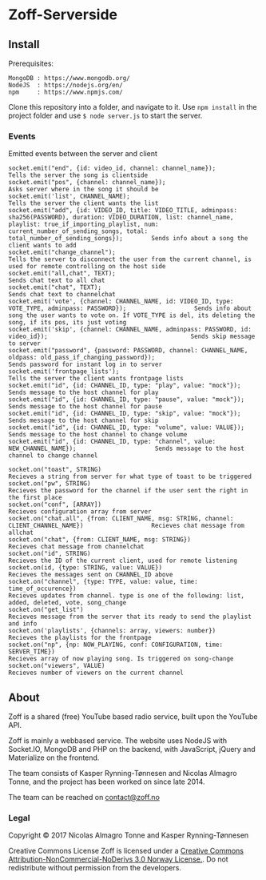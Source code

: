 # Zoff-Serverside

## Install

Prerequisites:

```
MongoDB : https://www.mongodb.org/
NodeJS  : https://nodejs.org/en/
npm     : https://www.npmjs.com/
```

Clone this repository into a folder, and  navigate to it. Use ```npm install``` in the project folder and use ```$ node server.js``` to start the server.

### Events

Emitted events between the server and client
```
socket.emit("end", {id: video_id, channel: channel_name}); 														Tells the server the song is clientside
socket.emit("pos", {channel: channel_name}); 		  														Asks server where in the song it should be
socket.emit('list', CHANNEL_NAME);  												Tells the server the client wants the list
socket.emit("add", {id: VIDEO_ID, title: VIDEO_TITLE, adminpass: sha256(PASSWORD), duration: VIDEO_DURATION, list: channel_name, playlist: true_if_importing_playlist, num: current_number_of_sending_songs, total: total_number_of_sending_songs});		Sends info about a song the client wants to add
socket.emit("change_channel");														Tells the server to disconnect the user from the current channel, is used for remote controlling on the host side
socket.emit("all,chat", TEXT);														Sends chat text to all chat
socket.emit("chat", TEXT); 															Sends chat text to channelchat
socket.emit('vote', {channel: CHANNEL_NAME, id: VIDEO_ID, type: VOTE_TYPE, adminpass: PASSWORD});					Sends info about song the user wants to vote on. If VOTE_TYPE is del, its deleting the song, if its pos, its just voting
socket.emit('skip', {channel: CHANNEL_NAME, adminpass: PASSWORD, id: video_id});										Sends skip message to server
socket.emit("password", {password: PASSWORD, channel: CHANNEL_NAME, oldpass: old_pass_if_changing_password});									Sends password for instant log in to server
socket.emit('frontpage_lists');														Tells the server the client wants frontpage lists
socket.emit("id", {id: CHANNEL_ID, type: "play", value: "mock"});									Sends message to the host channel for play
socket.emit("id", {id: CHANNEL_ID, type: "pause", value: "mock"});									Sends message to the host channel for pause
socket.emit("id", {id: CHANNEL_ID, type: "skip", value: "mock"});									Sends message to the host channel for skip
socket.emit("id", {id: CHANNEL_ID, type: "volume", value: VALUE});									Sends message to the host channel to change volume
socket.emit("id", {id: CHANNEL_ID, type: "channel", value: NEW_CHANNEL_NAME});						Sends message to the host channel to change channel

socket.on("toast", STRING)															Recieves a string from server for what type of toast to be triggered
socket.on("pw", STRING)																Recieves the password for the channel if the user sent the right in the first place
socket.on("conf", [ARRAY])															Recieves configuration array from server
socket.on("chat.all", {from: CLIENT_NAME, msg: STRING, channel: CLIENT_CHANNEL_NAME})					Recieves chat message from allchat
socket.on("chat", {from: CLIENT_NAME, msg: STRING})											Recieves chat message from channelchat
socket.on("id", STRING)																Recieves the ID of the current client, used for remote listening
socket.on(id, {type: STRING, value: VALUE})																Recieves the messages sent on CHANNEL_ID above
socket.on("channel", {type: TYPE, value: value, time: time_of_occurence})														Recieves updates from channel. type is one of the following: list, added, deleted, vote, song_change
socket.on("get_list")																Recieves message from the server that its ready to send the playlist and info
socket.on('playlists', {channels: array, viewers: number})														Recieves the playlists for the frontpage
socket.on("np", {np: NOW_PLAYING, conf: CONFIGURATION, time: SERVER_TIME})															Recieves array of now playing song. Is triggered on song-change
socket.on("viewers", VALUE)															Recieves number of viewers on the current channel
```

## About

Zoff is a shared (free) YouTube based radio service, built upon the YouTube API.

Zoff is mainly a webbased service. The website uses NodeJS with Socket.IO, MongoDB and PHP on the backend, with JavaScript, jQuery and Materialize on the frontend.

The team consists of Kasper Rynning-Tønnesen and Nicolas Almagro Tonne, and the project has been worked on since late 2014.

The team can be reached on contact@zoff.no

### Legal

Copyright © 2017
Nicolas Almagro Tonne and Kasper Rynning-Tønnesen

Creative Commons License
Zoff is licensed under a
<a href="http://creativecommons.org/licenses/by-nc-nd/3.0/no/">Creative Commons Attribution-NonCommercial-NoDerivs 3.0 Norway License.</a>.
Do not redistribute without permission from the developers.
